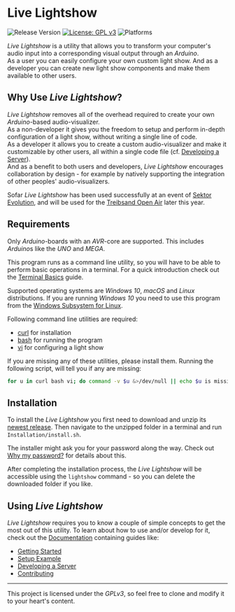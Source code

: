 # Live Lightshow
![Release Version](https://img.shields.io/badge/release-v0.1-red.svg) [![License: GPL v3](https://img.shields.io/badge/License-GPLv3-blue.svg)](https://www.gnu.org/licenses/gpl-3.0) ![Platforms](https://img.shields.io/badge/platform-macOS%20%7C%20Linux%20%7C%20Windows%2010-lightgrey.svg)

_Live Lightshow_ is a utility that allows you to transform your computer's audio input into a corresponding visual output through an _Arduino_.  
As a user you can easily configure your own custom light show. And as a developer you can create new light show components and make them available to other users.

## Why Use _Live Lightshow_?

_Live Lightshow_ removes all of the overhead required to create your own _Arduino_-based audio-visualizer.  
As a non-developer it gives you the freedom to setup and perform in-depth configuration of a light show, without writing a single line of code.  
As a developer it allows you to create a custom audio-visualizer and make it customizable by other users, all within a single code file (cf. [Developing a Server](Documentation/Developer/2.%20Developing%20a%20Server.md)).  
And as a benefit to both users and developers, _Live Lightshow_ encourages collaboration by design - for example by natively supporting the integration of other peoples' audio-visualizers.

Sofar _Live Lightshow_ has been used successfully at an event of [Sektor Evolution](https://www.facebook.com/events/456772748390695/), and will be used for the [Treibsand Open Air](https://www.facebook.com/Treibsand-Freiland-Open-Air-163226903787990/) later this year.

## Requirements

Only *Arduino*-boards with an *AVR*-core are supported. This includes *Arduino*s like the _UNO_ and _MEGA_.

This program runs as a command line utility, so you will have to be able to perform basic operations in a terminal. For a quick introduction check out the [Terminal Basics](Documentation/User/1.%20Terminal%20Basics.md) guide.

Supported operating systems are _Windows 10_, _macOS_ and _Linux_ distributions. If you are running _Windows 10_ you need to use this program from the [Windows Subsystem for Linux](https://docs.microsoft.com/en-us/windows/wsl/install-win10).

Following command line utilities are required:
* [curl](https://curl.haxx.se/dlwiz/?type=bin) for installation
* [bash](https://www.gnu.org/software/bash/) for running the program
* [vi](https://www.vim.org/download.php) for configuring a light show

If you are missing any of these utilities, please install them. Running the following script, will tell you if any are missing:  

```bash
for u in curl bash vi; do command -v $u &>/dev/null || echo $u is missing; done
```

## Installation
To install the _Live Lightshow_ you first need to download and unzip its [newest release](???). Then navigate to the unzipped folder in a terminal and run `Installation/install.sh`.

The installer might ask you for your password along the way. Check out [Why my password?](Documentation/User/2.%20Why%20My%20Password%3F.md) for details about this.

After completing the installation process, the _Live Lightshow_ will be accessible using the `lightshow` command - so you can delete the downloaded folder if you like.


## Using _Live Lightshow_

_Live Lightshow_ requires you to know a couple of simple concepts to get the most out of this utility. To learn about how to use and/or develop for it, check out the [Documentation](Documentation) containing guides like:

* [Getting Started](Documentation/User/2.%20Getting%20Started.md)
* [Setup Example](Documentation/User/4.%20Setup%20Example.md)
* [Developing a Server](Documentation/Developer/2.%20Developing%20a%20Server.md)
* [Contributing](Documentation/Developer/5.%20Contributing.md)

---

This project is licensed under the _GPLv3_, so feel free to clone and modify it to your heart's content.
